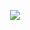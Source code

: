 <p align="center">
  <img src="https://github.com/gedge-platform/docs/blob/develop/conference/2nd/images/2nd_conference.jpg">
</p>